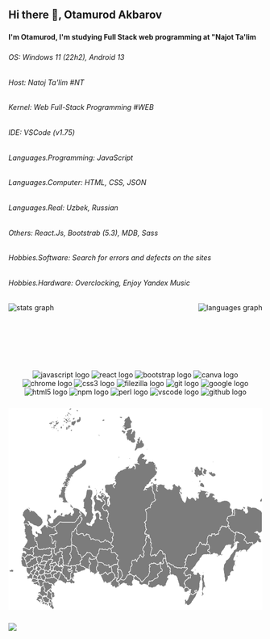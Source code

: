 <h2 align="left">Hi there 👋, Otamurod Akbarov</h2>

###

<h4 align="left">I'm Otamurod, I'm studying Full Stack web programming at "Najot Ta'lim</h4>

###

<h6 align="left">OS: Windows 11 (22h2), Android 13</h6>
<h6 align="left">Host: Natoj Ta'lim #NT</h6>
<h6 align="left">Kernel: Web Full-Stack Programming #WEB</h6>
<h6 align="left">IDE: VSCode (v1.75)</h6>
<p align="left"></p>
<h6 align="left">Languages.Programming:  JavaScript</h6>

###

<h6 align="left">Languages.Computer: HTML, CSS, JSON</h6>
<h6 align="left">Languages.Real: Uzbek, Russian</h6>
<h6 align="left">Others: React.Js, Bootstrab (5.3), MDB, Sass</h6>
<h6 align="left">Hobbies.Software: Search for errors and defects on the sites</h6>
<h6 align="left">Hobbies.Hardware: Overclocking, Enjoy Yandex Music</h6>

###

<div align="center" style="display: flex; justify-content: space-between; margin-top: 15px">
  <img src="https://github-readme-stats.vercel.app/api?hide_title=true&hide_rank=false&show_icons=true&include_all_commits=true&count_private=true&disable_animations=false&theme=dark&locale=en&hide_border=false&username=bd-ans" height="110" alt="stats graph"  />
  <img src="https://github-readme-stats.vercel.app/api/top-langs?locale=en&hide_title=false&layout=compact&card_width=320&langs_count=5&theme=dark&hide_border=false&username=bd-ans" height="110" alt="languages graph"  />
</div>

###

<div align="center">
  <img src="https://cdn.jsdelivr.net/gh/devicons/devicon/icons/javascript/javascript-plain.svg" height="30" width="42" alt="javascript logo"  />
  <img src="https://cdn.jsdelivr.net/gh/devicons/devicon/icons/react/react-original.svg" height="30" width="42" alt="react logo"  />
  <img src="https://cdn.jsdelivr.net/gh/devicons/devicon/icons/bootstrap/bootstrap-original.svg" height="30" width="42" alt="bootstrap logo"  />
  <img src="https://cdn.jsdelivr.net/gh/devicons/devicon/icons/canva/canva-original.svg" height="30" width="42" alt="canva logo"  />
  <img src="https://cdn.jsdelivr.net/gh/devicons/devicon/icons/chrome/chrome-plain.svg" height="30" width="42" alt="chrome logo"  />
  <img src="https://cdn.jsdelivr.net/gh/devicons/devicon/icons/css3/css3-original.svg" height="30" width="42" alt="css3 logo"  />
  <img src="https://cdn.jsdelivr.net/gh/devicons/devicon/icons/filezilla/filezilla-plain.svg" height="30" width="42" alt="filezilla logo"  />
  <img src="https://cdn.jsdelivr.net/gh/devicons/devicon/icons/git/git-original.svg" height="30" width="42" alt="git logo"  />
  <img src="https://cdn.jsdelivr.net/gh/devicons/devicon/icons/google/google-original-wordmark.svg" height="30" width="42" alt="google logo"  />
  <img src="https://cdn.jsdelivr.net/gh/devicons/devicon/icons/html5/html5-original.svg" height="30" width="42" alt="html5 logo"  />
  <img src="https://cdn.jsdelivr.net/gh/devicons/devicon/icons/npm/npm-original-wordmark.svg" height="30" width="42" alt="npm logo"  />
  <img src="https://cdn.jsdelivr.net/gh/devicons/devicon/icons/perl/perl-original.svg" height="30" width="42" alt="perl logo"  />
  <img src="https://cdn.jsdelivr.net/gh/devicons/devicon/icons/vscode/vscode-original.svg" height="30" width="42" alt="vscode logo"  />
  <img src="https://cdn.jsdelivr.net/gh/devicons/devicon/icons/github/github-original.svg" height="30" width="42" alt="github logo"  />
</div>

###

<div align="center">
  <img height="400" src="https://raw.githubusercontent.com/bd-ans/puma-life/e05aaeb20fd576da8eed2264971f01111450d043/src/assets/images/ru.svg"  />
</div>

###

<div align="left">
  <img src="https://visitor-badge.laobi.icu/badge?page_id=bd-ans.bd-ans&left_color=darkorange&right_color=black"  />
</div>
